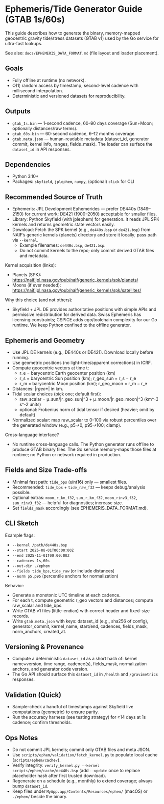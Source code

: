 # Ephemeris/Tide Generator Guide (GTAB 1s/60s)

This guide describes how to generate the binary, memory-mapped geocentric gravity tide/stress datasets (GTAB v1) used by the Go service for ultra-fast lookups.

See also: `docs/EPHEMERIS_DATA_FORMAT.md` (file layout and loader placement).

## Goals

- Fully offline at runtime (no network).
- O(1) random access by timestamp; second-level cadence with millisecond interpolation.
- Deterministic and versioned datasets for reproducibility.

## Outputs

- `gtab_1s.bin` — 1-second cadence, 60–90 days coverage (Sun+Moon; optionally distances/raw terms).
- `gtab_60s.bin` — 60-second cadence, 6–12 months coverage.
- `gtab.meta.json` — human-readable metadata (dataset_id, generator commit, kernel info, ranges, fields_mask). The loader can surface the `dataset_id` in API responses.

## Dependencies

- Python 3.10+
- Packages: `skyfield`, `jplephem`, `numpy`, (optional) `click` for CLI

## Recommended Source of Truth

- Ephemeris: JPL Development Ephemerides — prefer DE440s (1849–2150) for current work; DE421 (1900–2050) acceptable for smaller files.
- Library: Python Skyfield (with jplephem) for generation. It reads JPL SPK kernels and returns geometric state vectors easily.
- Download: Fetch the SPK kernel (e.g., `de440s.bsp` or `de421.bsp`) from NAIF’s generic kernels (planets) directory and store it locally; pass path via `--kernel`.
  - Example filenames: `de440s.bsp`, `de421.bsp`.
  - Do not commit kernels to the repo; only commit derived GTAB files and metadata.

Kernel acquisition (links):

- Planets (SPK): https://naif.jpl.nasa.gov/pub/naif/generic_kernels/spk/planets/
- Moons (if ever needed): https://naif.jpl.nasa.gov/pub/naif/generic_kernels/spk/satellites/

Why this choice (and not others):

- Skyfield + JPL DE provides authoritative positions with simple APIs and permissive redistribution for derived data. Swiss Ephemeris has licensing constraints; CSPICE adds cgo/toolchain complexity for our Go runtime. We keep Python confined to the offline generator.

## Ephemeris and Geometry

- Use JPL DE kernels (e.g., DE440s or DE421). Download locally before running.
- Use geometric positions (no light-time/apparent corrections) in ICRF.
- Compute geocentric vectors at time t:
  - r_e = barycentric Earth geocenter position (km)
  - r_s = barycentric Sun position (km); r_geo_sun = r_s − r_e
  - r_m = barycentric Moon position (km); r_geo_moon = r_m − r_e
- Distances: |r*geo*\*| in km.
- Tidal scalar choices (pick one; default first):
  - raw_scalar = μ_sun/|r_geo_sun|^3 + μ_moon/|r_geo_moon|^3 (km^-3 s^-2 units)
  - optional: Frobenius norm of tidal tensor if desired (heavier; omit by default)
- Normalized scalar: map raw_scalar to 0–100 via robust percentiles over the generated window (e.g., p5→0, p95→100; clamp).

Cross-language interface?

- No runtime cross-language calls. The Python generator runs offline to produce GTAB binary files. The Go service memory-maps those files at runtime; no Python or network required in production.

## Fields and Size Trade-offs

- Minimal fast path: `tide_bps` (uint16) only — smallest files.
- Recommended: `tide_bps` + `tide_raw_f32` — keeps debug/analysis possible.
- Optional extras: `moon_r_km_f32`, `sun_r_km_f32`, `moon_rinv3_f32`, `sun_rinv3_f32` — helpful for diagnostics; increase size.
- Set `fields_mask` accordingly (see EPHEMERIS_DATA_FORMAT.md).

## CLI Sketch

Example flags:

- `--kernel /path/de440s.bsp`
- `--start 2025-08-01T00:00:00Z`
- `--end 2025-11-01T00:00:00Z`
- `--cadences 1s,60s`
- `--out-dir ./ephem`
- `--fields tide_bps,tide_raw` (or include distances)
- `--norm p5,p95` (percentile anchors for normalization)

Behavior:

- Generate a monotonic UTC timeline at each cadence.
- For each t, compute geometric r_geo vectors and distances; compute raw_scalar and tide_bps.
- Write GTAB v1 files (little-endian) with correct header and fixed-size records.
- Write `gtab.meta.json` with keys: dataset_id (e.g., sha256 of config), generator_commit, kernel_name, start/end, cadences, fields_mask, norm_anchors, created_at.

## Versioning & Provenance

- Compute a deterministic `dataset_id` as a short hash of: kernel name+version, time range, cadence(s), fields_mask, normalization anchors, and generator code version.
- The Go API should surface this `dataset_id` in `/health` and `/gravimetrics` responses.

## Validation (Quick)

- Sample-check a handful of timestamps against Skyfield live computations (geometric) to ensure parity.
- Run the accuracy harness (see testing strategy) for ≥14 days at 1s cadence; confirm thresholds.

## Ops Notes

- Do not commit JPL kernels; commit only GTAB files and meta JSON.
- Use `scripts/ephem/validation/fetch_kernel.py` to populate local cache (`scripts/ephem/cache/`).
- Verify integrity: `verify_kernel.py --kernel scripts/ephem/cache/de440s.bsp` (add `--update` once to replace placeholder hash after first trusted download).
- Regenerate on a schedule (e.g., monthly) to extend coverage; always bump `dataset_id`.
- Keep files under `MyApp.app/Contents/Resources/ephem/` (macOS) or `./ephem/` beside the binary.
